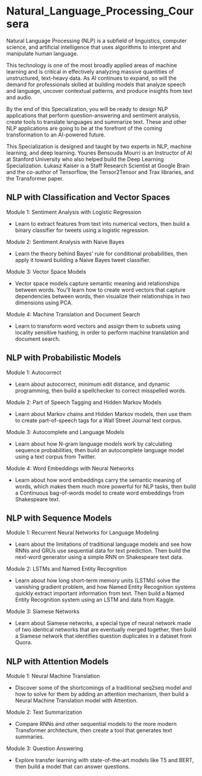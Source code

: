 # Natural_Language_Processing_Coursera

Natural Language Processing (NLP) is a subfield of linguistics, computer science, and artificial intelligence that uses algorithms to interpret and manipulate human language. 

This technology is one of the most broadly applied areas of machine learning and is critical in effectively analyzing massive quantities of unstructured, text-heavy data. As AI continues to expand, so will the demand for professionals skilled at building models that analyze speech and language, uncover contextual patterns, and produce insights from text and audio.

By the end of this Specialization, you will be ready to design NLP applications that perform question-answering and sentiment analysis, create tools to translate languages and summarize text. These and other NLP applications are going to be at the forefront of the coming transformation to an AI-powered future.

This Specialization is designed and taught by two experts in NLP, machine learning, and deep learning. Younes Bensouda Mourri is an Instructor of AI at Stanford University who also helped build the Deep Learning Specialization. Łukasz Kaiser is a Staff Research Scientist at Google Brain and the co-author of Tensorflow, the Tensor2Tensor and Trax libraries, and the Transformer paper. 


## NLP with Classification and Vector Spaces

Module 1: Sentiment Analysis with Logistic Regression
+ Learn to extract features from text into numerical vectors, then build a binary classifier for tweets using a logistic regression.

Module 2: Sentiment Analysis with Naive Bayes
+ Learn the theory behind Bayes' rule for conditional probabilities, then apply it toward building a Naive Bayes tweet classifier.

Module 3: Vector Space Models
+ Vector space models capture semantic meaning and relationships between words. You'll learn how to create word vectors that capture dependencies between words, then visualize their relationships in two dimensions using PCA.

Module 4: Machine Translation and Document Search
+ Learn to transform word vectors and assign them to subsets using locality sensitive hashing, in order to perform machine translation and document search.


## NLP with Probabilistic Models

Module 1: Autocorrect
+ Learn about autocorrect, minimum edit distance, and dynamic programming, then build a spellchecker to correct misspelled words.

Module 2: Part of Speech Tagging and Hidden Markov Models
+ Learn about Markov chains and Hidden Markov models, then use them to create part-of-speech tags for a Wall Street Journal text corpus.

Module 3: Autocomplete and Language Models
+ Learn about how N-gram language models work by calculating sequence probabilities, then build an autocomplete language model using a text corpus from Twitter.

Module 4: Word Embeddings with Neural Networks
+ Learn about how word embeddings carry the semantic meaning of words, which makes them much more powerful for NLP tasks, then build a Continuous bag-of-words model to create word embeddings from Shakespeare text.


## NLP with Sequence Models

Module 1: Recurrent Neural Networks for Language Modeling
+ Learn about the limitations of traditional language models and see how RNNs and GRUs use sequential data for text prediction. Then build the next-word generator using a simple RNN on Shakespeare text data.

Module 2: LSTMs and Named Entity Recognition
+ Learn about how long short-term memory units (LSTMs) solve the vanishing gradient problem, and how Named Entity Recognition systems quickly extract important information from text. Then build a Named Entity Recognition system using an LSTM and data from Kaggle.

Module 3: Siamese Networks
+ Learn about Siamese networks, a special type of neural network made of two identical networks that are eventually merged together, then build a Siamese network that identifies question duplicates in a dataset from Quora.

## NLP with Attention Models

Module 1: Neural Machine Translation
+ Discover some of the shortcomings of a traditional seq2seq model and how to solve for them by adding an attention mechanism, then build a Neural Machine Translation model with Attention.

Module 2: Text Summarization
+ Compare RNNs and other sequential models to the more modern Transformer architecture, then create a tool that generates text summaries.

Module 3: Question Answering
+ Explore transfer learning with state-of-the-art models like T5 and BERT, then build a model that can answer questions.

